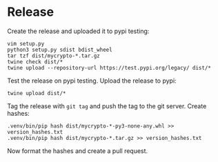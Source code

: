 # Release

Create the release and uploaded it to pypi testing:

```shell
vim setup.py
python3 setup.py sdist bdist_wheel
tar tzf dist/mycrypto-*.tar.gz
twine check dist/*
twine upload --repository-url https://test.pypi.org/legacy/ dist/*
```

Test the release on pypi testing.
Upload the release to pypi:

```shell
twine upload dist/*
```

Tag the release with `git tag` and push the tag to the git server.
Create hashes:

```shell
.venv/bin/pip hash dist/mycrypto-*-py3-none-any.whl >> version_hashes.txt
.venv/bin/pip hash dist/mycrypto-*.tar.gz >> version_hashes.txt
```

Now format the hashes and create a pull request.

